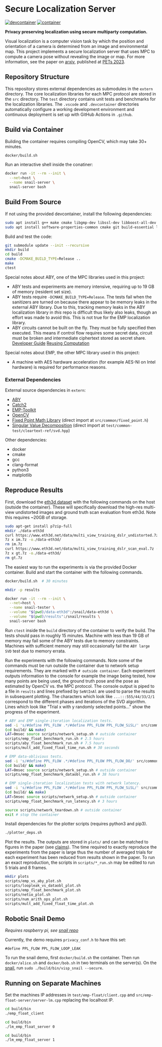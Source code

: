 # Secure Localization Server
[![devcontainer](https://github.com/secret-snail/localization-server/actions/workflows/devcontainer.yml/badge.svg)](https://github.com/secret-snail/localization-server/actions/workflows/devcontainer.yml)
[![container](https://github.com/secret-snail/localization-server/actions/workflows/docker-image.yml/badge.svg)](https://github.com/secret-snail/localization-server/actions/workflows/docker-image.yml)

**Privacy preserving localization using secure multiparty computation.**

Visual localization is a computer vision task by which the position and
orientation of a camera is determined from an image and environmental map. This
project implements a secure localization server that uses MPC to compute a
camera pose without revealing the image or map. For more information, see the
paper on [arxiv](https://arxiv.org/abs/2403.14916), published at
[PETs 2023](https://petsymposium.org/2024/paperlist.php).

## Repository Structure

This repository stores external dependencies as submodules in the `extern`
directory. The core localization libraries for each MPC protocol are stored in
the `src` directory. The `test` directory contains unit tests and benchmarks for
the localization libraries. The `.vscode` and `.devcontainer` directories
automatically configure a working development environment and continuous
deployment is set up with GitHub Actions in `.github`.

## Build via Container

Building the container requires compiling OpenCV, which may take 30+
minutes.

```bash
docker/build.sh
```

Run an interactive shell inside the conatiner:

```bash
docker run -it --rm --init \
  --net=host \
  --name snail-server \
  snail-server bash
```

## Build From Source

If not using the provided devcontainer, install the following dependencies:

```bash
sudo apt install g++ make cmake libgmp-dev libssl-dev libboost-all-dev  # ABY
sudo apt install software-properties-common cmake git build-essential libssl-dev  # EMP
```

Build and test the code:

```bash
git submodule update --init --recursive
mkdir build
cd build
cmake -DCMAKE_BUILD_TYPE=Release ..
make
ctest
```

Special notes about ABY, one of the MPC libraries used in this project:
- ABY tests and experiments are memory intensive, requiring up to 19 GB of
memory (resident set size).
- ABY tests require `-DCMAKE_BUILD_TYPE=Release`. The tests fail when the
sanitizers are turned on because there appear to be memory leaks in the external
ABY library. Due to this, tracking memory leaks in the ABY localization
library in *this* repo is difficult thus likely also leaks, though an effort was
made to avoid this. This is not true for the EMP localization library.
- ABY circuits cannot be built on the fly. They must be fully specified then
executed. This means if control flow requires some secret data, circuit must be
broken and intermediate ciphertext stored as secret share.
[Developer Guide](https://www.informatik.tu-darmstadt.de/media/encrypto/encrypto_code/abydevguide.pdf)
[Reusing Computation](https://github.com/encryptogroup/ABY/issues/167)

Special notes about EMP, the other MPC library used in this project:
- A machine with AES hardware acceleration (for example AES-NI on Intel
hardware) is required for performance reasons.

### External Dependencies

External source dependencies in `extern`:

- [ABY](https://github.com/encryptogroup/ABY)
- [Catch2](https://github.com/catchorg/Catch2)
- [EMP-Toolkit](https://github.com/emp-toolkit)
- [OpenCV](https://github.com/opencv/opencv)
- [Fixed Point Math Library](https://github.com/MikeLankamp/fpm) (direct import at `src/common/fixed_point.h`)
- [Singular Value Decomposition](https://numerical.recipes/) (direct import at `test/common-test/cleartext-ref/svd.hpp`)

Other dependencies:

- docker
- cmake
- gcc
- clang-format
- python3
- matplotlib

## Reproduce Results

First, download the
[eth3d dataset](https://www.eth3d.net/datasets#high-res-multi-view) with the
following commands on the host (outside the container). These will specifically
download the high-res multi-view undistorted images and ground truth scan
evaluation from eth3d. Note this requires ~20GB of storage.

```bash
sudo apt-get install p7zip-full
mkdir ./data-eth3d
curl https://www.eth3d.net/data/multi_view_training_dslr_undistorted.7z -o im.7z
7z x im.7z -o./data-eth3d/
rm im.7z
curl https://www.eth3d.net/data/multi_view_training_dslr_scan_eval.7z -o gt.7z
7z x gt.7z -o./data-eth3d/
rm gt.7z
```

The easiest way to run the experiments is via the provided Docker container.
Build and start the container with the following commands.

```bash
docker/build.sh  # 30 minutes

mkdir -p results

docker run -it --rm --init \
  --net=host \
  --name snail-tester \
  --volume "$(pwd)/data-eth3d":/snail/data-eth3d \
  --volume "$(pwd)/results":/snail/results \
  snail-server bash
```

Run `ctest` inside the `build` directory of the container to verify the build.
The tests should pass in roughly 15 minutes. Machine with less than 19 GB of
memory may fail some of the ABY tests due to memory constraints. Machines with
sufficient memory may still occasionally fail the `ABY large SVD` test due to
memory errata.

Run the experiments with the following commands. Note some of the commands must
be run outside the container due to network setup requirements. They are marked
with `# outside container`. Each experiment outputs information to the console
for example the image being tested, how many points are being used, the ground
truth pose and the pose as estimated by OpenCV vs. the MPC protocol. The
console output is piped to a file in `results` and lines prefixed by `SeNtInAl`
are used to parse the results in subsequent plotting. The characters which look
like `...:::555/44/33/2/1` correspond to the different phases and iterations of
the SVD algorithm. Lines which look like "Trial x with y randomly selected
points..." show the progress of the experiment.


```bash
# ABY and EMP single-iteration localization tests.
sed -i 's/#define PPL_FLOW .*/#define PPL_FLOW PPL_FLOW_SiSL/' src/common/privacyconf.h
(cd build/ && make)
LAT=0msec source scripts/network_setup.sh # outside container
scripts/emp_float_benchmark_run.sh # 2.5 hours
scripts/aby_float_benchmark_run.sh # 7.5 hours
scripts/mult_add_fixed_float_time_run.sh # 30 seconds

# EMP data-oblivious tests.
sed -i 's/#define PPL_FLOW .*/#define PPL_FLOW PPL_FLOW_DO/' src/common/privacyconf.h
(cd build/ && make)
LAT=0msec source scripts/network_setup.sh # outside container
scripts/emp_float_benchmark_dataobl_run.sh # 38 hours

# EMP single-iteration localization tests with network latency.
sed -i 's/#define PPL_FLOW .*/#define PPL_FLOW PPL_FLOW_SiSL/' src/common/privacyconf.h
(cd build/ && make)
LAT=5msec source scripts/network_setup.sh # outside container
scripts/emp_float_benchmark_run_latency.sh # 3 hours

source scripts/network_teardown.sh # outside container
exit # stop the container
```

Install dependencies for the plotter scripts (requires python3 and pip3).

```bash
./plotter_deps.sh
```

Plot the results. The outputs are stored in `plots/` and can be matched to
figures in the paper (see [claims](claims.md)). The time required to exactly
reproduce the experiments from the paper is large thus the number of averaged
trials for each experiment has been reduced from results shown in the paper.
To run an exact reproduction, the scripts in `scripts/*_run.sh` may be edited to
run 5 trials and 8 frames.

```bash
mkdir plots
scripts/emp_vs_aby_plot.sh
scripts/loopleak_vs_dataobl_plot.sh
scripts/emp_float_benchmark_plot.sh
scripts/netio_plot.sh
scripts/num_arith_ops_plot.sh
scripts/mult_add_fixed_float_time_plot.sh
```

## Robotic Snail Demo

*Requires raspberry pi, see [snail repo](https://github.com/secret-snail/snail)*

Currently, the demo requires `privacy_conf.h` to have this set:
```
#define PPL_FLOW PPL_FLOW_LOOP_LEAK
```

To run the snail demo, first `docker/build.sh` the container. Then run
`docker/alice.sh` and `docker/bob.sh` in two terminals on the server(s).
On the [snail](https://github.com/secret-snail/snail), run
`sudo ./build/bin/visp_snail --secure`.

## Running on Separate Machines

Set the machines IP addresses in `test/emp-float/client.cpp` and
`src/emp-float-server/server-lm.cpp` replacing the localhost IP.

```bash
cd build/bin
./emp_float_client
```

```bash
cd build/bin
./lm_emp_float_server 0
```

```bash
cd build/bin
./lm_emp_float_server 1
```
